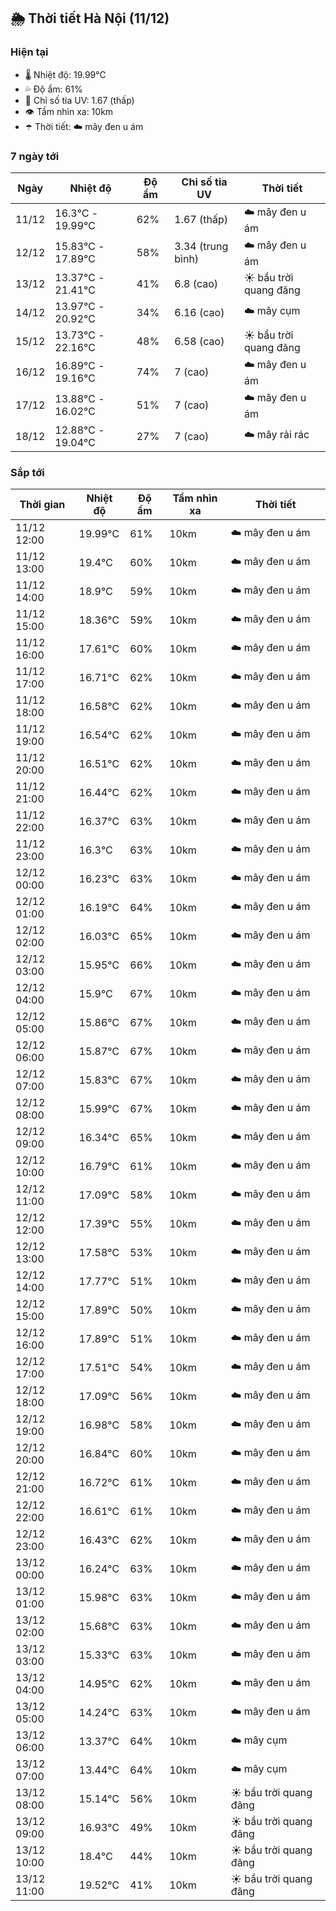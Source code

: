 ## 🌦️ Thời tiết Hà Nội (11/12)

### Hiện tại

- 🌡️ Nhiệt độ: 19.99℃
- 💦 Độ ẩm: 61%
- 🌟 Chỉ số tia UV: 1.67 (thấp)
- 👁️ Tầm nhìn xa: 10km
- ☂️ Thời tiết: ☁️ mây đen u ám

### 7 ngày tới

| Ngày | Nhiệt độ | Độ ẩm | Chỉ số tia UV | Thời tiết |
| --- | --- | --- | --- | --- |
| 11/12 | 16.3℃ - 19.99℃ | 62% | 1.67 (thấp) | ☁️ mây đen u ám |
| 12/12 | 15.83℃ - 17.89℃ | 58% | 3.34 (trung bình) | ☁️ mây đen u ám |
| 13/12 | 13.37℃ - 21.41℃ | 41% | 6.8 (cao) | ☀️ bầu trời quang đãng |
| 14/12 | 13.97℃ - 20.92℃ | 34% | 6.16 (cao) | ☁️ mây cụm |
| 15/12 | 13.73℃ - 22.16℃ | 48% | 6.58 (cao) | ☀️ bầu trời quang đãng |
| 16/12 | 16.89℃ - 19.16℃ | 74% | 7 (cao) | ☁️ mây đen u ám |
| 17/12 | 13.88℃ - 16.02℃ | 51% | 7 (cao) | ☁️ mây đen u ám |
| 18/12 | 12.88℃ - 19.04℃ | 27% | 7 (cao) | ☁️ mây rải rác |

### Sắp tới

| Thời gian | Nhiệt độ | Độ ẩm | Tầm nhìn xa | Thời tiết |
| --- | --- | --- | --- | --- |
| 11/12 12:00 | 19.99℃ | 61% | 10km | ☁️ mây đen u ám |
| 11/12 13:00 | 19.4℃ | 60% | 10km | ☁️ mây đen u ám |
| 11/12 14:00 | 18.9℃ | 59% | 10km | ☁️ mây đen u ám |
| 11/12 15:00 | 18.36℃ | 59% | 10km | ☁️ mây đen u ám |
| 11/12 16:00 | 17.61℃ | 60% | 10km | ☁️ mây đen u ám |
| 11/12 17:00 | 16.71℃ | 62% | 10km | ☁️ mây đen u ám |
| 11/12 18:00 | 16.58℃ | 62% | 10km | ☁️ mây đen u ám |
| 11/12 19:00 | 16.54℃ | 62% | 10km | ☁️ mây đen u ám |
| 11/12 20:00 | 16.51℃ | 62% | 10km | ☁️ mây đen u ám |
| 11/12 21:00 | 16.44℃ | 62% | 10km | ☁️ mây đen u ám |
| 11/12 22:00 | 16.37℃ | 63% | 10km | ☁️ mây đen u ám |
| 11/12 23:00 | 16.3℃ | 63% | 10km | ☁️ mây đen u ám |
| 12/12 00:00 | 16.23℃ | 63% | 10km | ☁️ mây đen u ám |
| 12/12 01:00 | 16.19℃ | 64% | 10km | ☁️ mây đen u ám |
| 12/12 02:00 | 16.03℃ | 65% | 10km | ☁️ mây đen u ám |
| 12/12 03:00 | 15.95℃ | 66% | 10km | ☁️ mây đen u ám |
| 12/12 04:00 | 15.9℃ | 67% | 10km | ☁️ mây đen u ám |
| 12/12 05:00 | 15.86℃ | 67% | 10km | ☁️ mây đen u ám |
| 12/12 06:00 | 15.87℃ | 67% | 10km | ☁️ mây đen u ám |
| 12/12 07:00 | 15.83℃ | 67% | 10km | ☁️ mây đen u ám |
| 12/12 08:00 | 15.99℃ | 67% | 10km | ☁️ mây đen u ám |
| 12/12 09:00 | 16.34℃ | 65% | 10km | ☁️ mây đen u ám |
| 12/12 10:00 | 16.79℃ | 61% | 10km | ☁️ mây đen u ám |
| 12/12 11:00 | 17.09℃ | 58% | 10km | ☁️ mây đen u ám |
| 12/12 12:00 | 17.39℃ | 55% | 10km | ☁️ mây đen u ám |
| 12/12 13:00 | 17.58℃ | 53% | 10km | ☁️ mây đen u ám |
| 12/12 14:00 | 17.77℃ | 51% | 10km | ☁️ mây đen u ám |
| 12/12 15:00 | 17.89℃ | 50% | 10km | ☁️ mây đen u ám |
| 12/12 16:00 | 17.89℃ | 51% | 10km | ☁️ mây đen u ám |
| 12/12 17:00 | 17.51℃ | 54% | 10km | ☁️ mây đen u ám |
| 12/12 18:00 | 17.09℃ | 56% | 10km | ☁️ mây đen u ám |
| 12/12 19:00 | 16.98℃ | 58% | 10km | ☁️ mây đen u ám |
| 12/12 20:00 | 16.84℃ | 60% | 10km | ☁️ mây đen u ám |
| 12/12 21:00 | 16.72℃ | 61% | 10km | ☁️ mây đen u ám |
| 12/12 22:00 | 16.61℃ | 61% | 10km | ☁️ mây đen u ám |
| 12/12 23:00 | 16.43℃ | 62% | 10km | ☁️ mây đen u ám |
| 13/12 00:00 | 16.24℃ | 63% | 10km | ☁️ mây đen u ám |
| 13/12 01:00 | 15.98℃ | 63% | 10km | ☁️ mây đen u ám |
| 13/12 02:00 | 15.68℃ | 63% | 10km | ☁️ mây đen u ám |
| 13/12 03:00 | 15.33℃ | 63% | 10km | ☁️ mây đen u ám |
| 13/12 04:00 | 14.95℃ | 62% | 10km | ☁️ mây đen u ám |
| 13/12 05:00 | 14.24℃ | 63% | 10km | ☁️ mây đen u ám |
| 13/12 06:00 | 13.37℃ | 64% | 10km | ☁️ mây cụm |
| 13/12 07:00 | 13.44℃ | 64% | 10km | ☁️ mây cụm |
| 13/12 08:00 | 15.14℃ | 56% | 10km | ☀️ bầu trời quang đãng |
| 13/12 09:00 | 16.93℃ | 49% | 10km | ☀️ bầu trời quang đãng |
| 13/12 10:00 | 18.4℃ | 44% | 10km | ☀️ bầu trời quang đãng |
| 13/12 11:00 | 19.52℃ | 41% | 10km | ☀️ bầu trời quang đãng |
